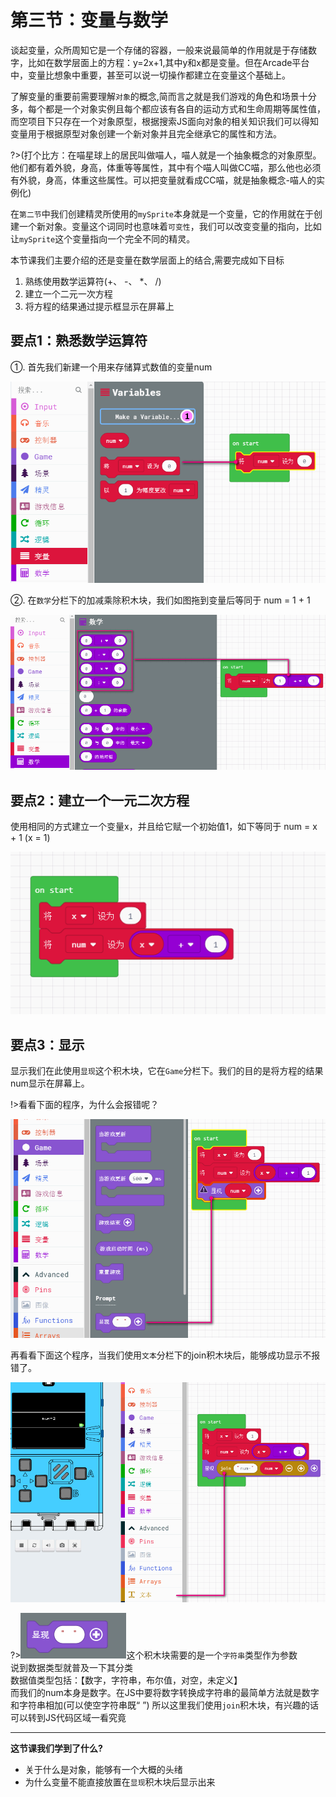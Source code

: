 # 第三节：变量与数学  

谈起变量，众所周知它是一个存储的容器，一般来说最简单的作用就是于存储数字，比如在数学层面上的方程：y=2x+1,其中y和x都是变量。但在Arcade平台中，变量比想象中重要，甚至可以说一切操作都建立在变量这个基础上。  

了解变量的重要前需要理解`对象`的概念,简而言之就是我们游戏的角色和场景十分多，每个都是一个对象实例且每个都应该有各自的运动方式和生命周期等属性值，而空项目下只存在一个对象原型，根据搜索JS面向对象的相关知识我们可以得知变量用于根据原型对象创建一个新对象并且完全继承它的属性和方法。 

?>(打个比方：在喵星球上的居民叫做喵人，喵人就是一个抽象概念的对象原型。他们都有着外貌，身高，体重等等属性，其中有个喵人叫做CC喵，那么他也必须有外貌，身高，体重这些属性。可以把变量就看成CC喵，就是抽象概念-喵人的实例化)  

在`第二节`中我们创建精灵所使用的`mySprite`本身就是一个变量，它的作用就在于创建一个新对象。变量这个词同时也意味着`可变性`，我们可以改变变量的指向，比如让`mySprite`这个变量指向一个完全不同的精灵。

本节课我们主要介绍的还是变量在数学层面上的结合,需要完成如下目标

1. 熟练使用数学运算符(+、 -、 *、 /)
2. 建立一个二元一次方程
3. 将方程的结果通过提示框显示在屏幕上

## 要点1：熟悉数学运算符  
  
①. 首先我们新建一个用来存储算式数值的变量num  

![](image/l3_p1.png)  
 
②. 在`数学`分栏下的加减乘除积木块，我们如图拖到变量后等同于 num = 1 + 1
  
![](image/l3_p2.png)  

## 要点2：建立一个一元二次方程  

使用相同的方式建立一个变量x，并且给它赋一个初始值1，如下等同于 num = x + 1 (x = 1) 

![](image/l3_p3.png)  

## 要点3：显示  
  
显示我们在此使用`显现`这个积木块，它在`Game`分栏下。我们的目的是将方程的结果num显示在屏幕上。
  
!>看看下面的程序，为什么会报错呢？  

![](image/l3_p4.png)   

再看看下面这个程序，当我们使用`文本`分栏下的join积木块后，能够成功显示不报错了。  

![](image/l3_p5.png)   

?>![](image/l3_p6.png)这个积木块需要的是一个`字符串`类型作为参数  
说到数据类型就普及一下其分类  
数据值类型包括：【数字，字符串，布尔值，对空，未定义】  
而我们的num本身是数字。在JS中要将数字转换成字符串的最简单方法就是数字和字符串相加(可以使空字符串既“ ”)
所以这里我们使用`join`积木块，有兴趣的话可以转到JS代码区域一看究竟
  
---

**这节课我们学到了什么?**
- 关于什么是对象，能够有一个大概的头绪
- 为什么变量不能直接放置在`显现`积木块后显示出来

